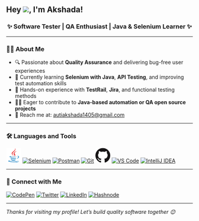 ## Hey <img src="https://github.com/TheDudeThatCode/TheDudeThatCode/blob/master/Assets/Hi.gif" width="29">, I'm Akshada!
<h3 align="center">✨ Software Tester | QA Enthusiast | Java & Selenium Learner ✨</h3>

---

### 🧑‍💻 About Me

- 🔍 Passionate about **Quality Assurance** and delivering bug-free user experiences  
- 🌱 Currently learning **Selenium with Java**, **API Testing**, and improving test automation skills  
- 🧪 Hands-on experience with **TestRail**, **Jira**, and functional testing methods  
- 👩‍💻 Eager to contribute to **Java-based automation or QA open source projects**  
- 📧 Reach me at: [autiakshada1405@gmail.com](mailto:autiakshada1405@gmail.com)

---

### 🛠️ Languages and Tools

<p align="left"> 
  <a href="https://www.java.com" target="_blank"><img src="https://raw.githubusercontent.com/devicons/devicon/master/icons/java/java-original.svg" alt="Java" width="40" height="40"/></a>
  <a href="https://www.selenium.dev/" target="_blank"><img src="https://img.icons8.com/color/48/000000/selenium-test-automation.png" alt="Selenium" width="40" height="40"/></a>
  <a href="https://www.postman.com/" target="_blank"><img src="https://img.icons8.com/external-tal-revivo-color-tal-revivo/48/null/external-postman-is-the-only-complete-api-development-environment-logo-color-tal-revivo.png" alt="Postman" width="40" height="40"/></a>
  <a href="https://git-scm.com/" target="_blank"><img src="https://img.icons8.com/color/48/000000/git.png" alt="Git" width="40" height="40"/></a>
  <a href="https://github.com/" target="_blank"><img src="https://raw.githubusercontent.com/github/explore/master/topics/github/github.png" alt="GitHub" width="40" height="40"/></a>
  <a href="https://code.visualstudio.com/" target="_blank"><img src="https://img.icons8.com/color/48/000000/visual-studio-code-2019.png" alt="VS Code" width="40" height="40"/></a>
  <a href="https://www.jetbrains.com/idea/" target="_blank"><img src="https://img.icons8.com/color/48/000000/intellij-idea.png" alt="IntelliJ IDEA" width="40" height="40"/></a>
</p>

---

### 🔗 Connect with Me

<p align="left">
  <a href="https://codepen.io/autiakshada" target="_blank"><img src="https://raw.githubusercontent.com/rahuldkjain/github-profile-readme-generator/master/src/images/icons/Social/codepen.svg" alt="CodePen" height="30" width="40" /></a>
  <a href="https://twitter.com/akshada_auti" target="_blank"><img src="https://raw.githubusercontent.com/rahuldkjain/github-profile-readme-generator/master/src/images/icons/Social/twitter.svg" alt="Twitter" height="30" width="40" /></a>
  <a href="https://linkedin.com/in/akshada-auti" target="_blank"><img src="https://raw.githubusercontent.com/rahuldkjain/github-profile-readme-generator/master/src/images/icons/Social/linked-in-alt.svg" alt="LinkedIn" height="30" width="40" /></a>
  <a href="https://hashnode.com/@autiakshada" target="_blank"><img src="https://raw.githubusercontent.com/rahuldkjain/github-profile-readme-generator/master/src/images/icons/Social/hashnode.svg" alt="Hashnode" height="30" width="40" /></a>
</p>

---

_Thanks for visiting my profile! Let’s build quality software together 😊_
